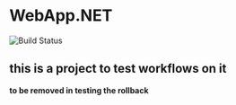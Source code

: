 # WebApp.NET
![Build Status](https://github.com/ahmedosamataha/WebApp.NET/workflows/Main_Workflow/badge.svg)
## this is a project to test workflows on it 
**to be removed in testing the rollback**
